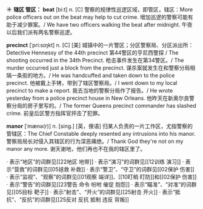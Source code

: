 ☀ <span class="category">**辖区 管区：**</span>
<span class="vocabulary">**beat**</span> [bi:t] 
<span class="definition">n. [C] 警察的规律性巡逻区域，即管区，辖区：</span>More police officers out on the beat may help to cut crime. 增加巡逻的警察可能有助于减少罪案。/ We have two officers walking the beat after midnight. 午夜以后我们派有两名警察巡逻。
           
<span class="vocabulary">**precinct**</span> [ˈpri:sɪŋkt]
<span class="definition">n. [C] [美] 城镇中的一片警区；分区警察局、分区派出所：</span>Detective Hennessy of the 44th precinct 第44警区的亨尼西警探 / The shooting occurred in the 34th Precinct. 枪击事件发生在第34警区。/ The murder occurred just a block from the precinct. 谋杀案就发生在和警察分局相隔一条街的地方。/ He was handcuffed and taken down to the police precinct. 他被戴上手铐，带到了辖区警察局。/ I went down to my local precinct to make a report. 我去当地的警察分局作了报告。/ He wrote yesterday from a police precinct house in New Orleans. 他昨天在新奥尔良警察分局的房子里写的。/ The former Queens precinct commander has slashed crime. 前皇后区警方指挥官抨击了犯罪。
           
<span class="vocabulary">**manor**</span> [ˈmænə(r)]
<span class="definition">n. [sing.] [英，俚语] 归某人负责的一片工作区，尤指警察的管辖区：</span>The Chief Constable deeply resented any intrusions into his manor. 警察局局长对侵入其辖区的行为深恶痛绝。/ Thank God they're not on my manor any more. 谢天谢地，他们再也不在我的辖区里了。

· 表示“地区”的词群见[[22地区 地带]]
· 表示“演习”的词群见[[12训练 演习]]
· 表示“营救”的词群见[[05拯救 补救]]
· 表示“警卫”、“守卫”的词群见[[02保护 伤害]]
· 表示“监视”、“观察”的词群见[[01观察 端详]]、[[10盯梢 盯防]]和[[02保护 伤害]]
· 表示“警告”的词群见[[23警告 命令 吩咐 催促 抱怨]]
· 表示“瞄准”、“对准”的词群见[[05目标 靶子]]
· 表示“射击”、“开火”的词群见[[25射击 开火]]
· 表示“抵抗”、“反抗”的词群见[[25反对 反抗 抵制 违反 背叛]]

